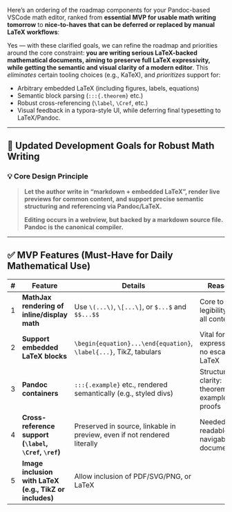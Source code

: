 <div data-pos="1:1-1067:1">
<div data-pos="1:1-2:1">
<p><span data-pos="1:1-1:5">Here</span><span data-pos="1:5-1:6">’</span><span data-pos="1:6-1:7">s</span><span data-pos="1:7-1:8"> </span><span data-pos="1:8-1:9">an&nbsp;</span><span data-pos="1:22-1:30">ordering</span><span data-pos="1:30-1:31"> </span><span data-pos="1:31-1:33">of</span><span data-pos="1:33-1:34"> </span><span data-pos="1:34-1:37">the</span><span data-pos="1:37-1:38"> </span><span data-pos="1:38-1:45">roadmap</span><span data-pos="1:45-1:46">
</span><span data-pos="1:46-1:56">components</span><span data-pos="1:56-1:57"> </span><span data-pos="1:57-1:60">for</span><span data-pos="1:60-1:61"> </span><span data-pos="1:61-1:65">your</span><span data-pos="1:65-1:66"> </span><span data-pos="1:66-1:72">Pandoc</span><span data-pos="1:72-1:73">-</span><span data-pos="1:73-1:78">based</span><span data-pos="1:78-1:79">
</span><span data-pos="1:79-1:85">VSCode</span><span data-pos="1:85-1:86"> </span><span data-pos="1:86-1:90">math</span><span data-pos="1:90-1:91"> </span><span data-pos="1:91-1:97">editor</span><span data-pos="1:97-1:98">,</span><span data-pos="1:98-1:99"> </span><span data-pos="1:99-1:105">ranked</span><span data-pos="1:105-1:106">
</span><span data-pos="1:106-1:110">from</span><span data-pos="1:110-1:111"> </span><span data-pos="1:111-1:161"><strong><span data-pos="1:113-1:122">essential</span><span data-pos="1:122-1:123">
</span><span data-pos="1:123-1:126">MVP</span><span data-pos="1:126-1:127"> </span><span data-pos="1:127-1:130">for</span><span data-pos="1:130-1:131">
</span><span data-pos="1:131-1:137">usable</span><span data-pos="1:137-1:138"> </span><span data-pos="1:138-1:142">math</span><span data-pos="1:142-1:143">
</span><span data-pos="1:143-1:150">writing</span><span data-pos="1:150-1:151"> </span><span data-pos="1:151-1:159">tomorrow</span></strong></span><span data-pos="1:161-1:162"> </span><span data-pos="1:162-1:164">to</span><span data-pos="1:164-1:165">
</span><span data-pos="1:165-1:241"><strong><span data-pos="1:167-1:171">nice</span><span data-pos="1:171-1:172">-</span><span data-pos="1:172-1:174">to</span><span data-pos="1:174-1:175">-</span><span data-pos="1:175-1:180">haves</span><span data-pos="1:180-1:181">
</span><span data-pos="1:181-1:185">that</span><span data-pos="1:185-1:186"> </span><span data-pos="1:186-1:189">can</span><span data-pos="1:189-1:190">
</span><span data-pos="1:190-1:192">be</span><span data-pos="1:192-1:193"> </span><span data-pos="1:193-1:201">deferred</span><span data-pos="1:201-1:202">
</span><span data-pos="1:202-1:204">or</span><span data-pos="1:204-1:205"> </span><span data-pos="1:205-1:213">replaced</span><span data-pos="1:213-1:214">
</span><span data-pos="1:214-1:216">by</span><span data-pos="1:216-1:217"> </span><span data-pos="1:217-1:223">manual</span><span data-pos="1:223-1:224">
</span><span data-pos="1:224-1:229">LaTeX</span><span data-pos="1:229-1:230"> </span><span data-pos="1:230-1:239">workflows</span></strong></span><span data-pos="1:241-1:242">:</span></p>
</div>
<div data-pos="5:1-6:1">
<p><span data-pos="5:1-5:4">Yes</span><span data-pos="5:4-5:5">
</span><span data-pos="5:5-5:6">—</span><span data-pos="5:6-5:7">
</span><span data-pos="5:7-5:11">with</span><span data-pos="5:11-5:12">
</span><span data-pos="5:12-5:17">these</span><span data-pos="5:17-5:18"> </span><span data-pos="5:18-5:27">clarified</span><span data-pos="5:27-5:28">
</span><span data-pos="5:28-5:33">goals</span><span data-pos="5:33-5:34">,</span><span data-pos="5:34-5:35"> </span><span data-pos="5:35-5:37">we</span><span data-pos="5:37-5:38"> </span><span data-pos="5:38-5:41">can</span><span data-pos="5:41-5:42"> </span><span data-pos="5:42-5:48">refine</span><span data-pos="5:48-5:49">
</span><span data-pos="5:49-5:52">the</span><span data-pos="5:52-5:53">
</span><span data-pos="5:53-5:60">roadmap</span><span data-pos="5:60-5:61"> </span><span data-pos="5:61-5:64">and</span><span data-pos="5:64-5:65"> </span><span data-pos="5:65-5:75">priorities</span><span data-pos="5:75-5:76">
</span><span data-pos="5:76-5:82">around</span><span data-pos="5:82-5:83"> </span><span data-pos="5:83-5:86">the</span><span data-pos="5:86-5:87"> </span><span data-pos="5:87-5:91">core</span><span data-pos="5:91-5:92"> </span><span data-pos="5:92-5:102">constraint</span><span data-pos="5:102-5:103">:</span><span data-pos="5:103-5:104">
</span><span data-pos="5:104-5:277"><strong><span data-pos="5:106-5:109">you</span><span data-pos="5:109-5:110">
</span><span data-pos="5:110-5:113">are</span><span data-pos="5:113-5:114"> </span><span data-pos="5:114-5:121">writing</span><span data-pos="5:121-5:122">
</span><span data-pos="5:122-5:129">serious</span><span data-pos="5:129-5:130"> </span><span data-pos="5:130-5:135">LaTeX</span><span data-pos="5:135-5:136">-</span><span data-pos="5:136-5:142">backed</span><span data-pos="5:142-5:143">
</span><span data-pos="5:143-5:155">mathematical</span><span data-pos="5:155-5:156"> </span><span data-pos="5:156-5:165">documents</span><span data-pos="5:165-5:166">,</span><span data-pos="5:166-5:167">
</span><span data-pos="5:167-5:173">aiming</span><span data-pos="5:173-5:174"> </span><span data-pos="5:174-5:176">to</span><span data-pos="5:176-5:177">
</span><span data-pos="5:177-5:185">preserve</span><span data-pos="5:185-5:186"> </span><span data-pos="5:186-5:190">full</span><span data-pos="5:190-5:191">
</span><span data-pos="5:191-5:196">LaTeX</span><span data-pos="5:196-5:197"> </span><span data-pos="5:197-5:209">expressivity</span><span data-pos="5:209-5:210">,</span><span data-pos="5:210-5:211">
</span><span data-pos="5:211-5:216">while</span><span data-pos="5:216-5:217"> </span><span data-pos="5:217-5:224">getting</span><span data-pos="5:224-5:225">
</span><span data-pos="5:225-5:228">the</span><span data-pos="5:228-5:229"> </span><span data-pos="5:229-5:237">semantic</span><span data-pos="5:237-5:238">
</span><span data-pos="5:238-5:241">and</span><span data-pos="5:241-5:242"> </span><span data-pos="5:242-5:248">visual</span><span data-pos="5:248-5:249">
</span><span data-pos="5:249-5:256">clarity</span><span data-pos="5:256-5:257"> </span><span data-pos="5:257-5:259">of</span><span data-pos="5:259-5:260">
</span><span data-pos="5:260-5:261">a</span><span data-pos="5:261-5:262"> </span><span data-pos="5:262-5:268">modern</span><span data-pos="5:268-5:269">
</span><span data-pos="5:269-5:275">editor</span></strong></span><span data-pos="5:277-5:278">.</span><span data-pos="5:278-5:279">
</span><span data-pos="5:279-5:283">This</span><span data-pos="5:283-5:284"> </span><span data-pos="5:284-5:296"><em><span data-pos="5:285-5:295">eliminates</span></em></span><span data-pos="5:296-5:297"> </span><span data-pos="5:297-5:304">certain</span><span data-pos="5:304-5:305">
</span><span data-pos="5:305-5:312">tooling</span><span data-pos="5:312-5:313"> </span><span data-pos="5:313-5:320">choices</span><span data-pos="5:320-5:321">
</span><span data-pos="5:321-5:322">(</span><span data-pos="5:322-5:323">e</span><span data-pos="5:323-5:324">.</span><span data-pos="5:324-5:325">g</span><span data-pos="5:325-5:326">.</span><span data-pos="5:326-5:327">,</span><span data-pos="5:327-5:328">
</span><span data-pos="5:328-5:333">KaTeX</span><span data-pos="5:333-5:334">)</span><span data-pos="5:334-5:335">,</span><span data-pos="5:335-5:336">
</span><span data-pos="5:336-5:339">and</span><span data-pos="5:339-5:340"> </span><span data-pos="5:340-5:353"><em><span data-pos="5:341-5:352">prioritizes</span></em></span><span data-pos="5:353-5:354"> </span><span data-pos="5:354-5:361">support</span><span data-pos="5:361-5:362">
</span><span data-pos="5:362-5:365">for</span><span data-pos="5:365-5:366">:</span></p>
</div>
<div data-pos="7:1-13:1">
<ul>
<li><div data-pos="7:1-8:1">
<span data-pos="7:3-7:12">Arbitrary</span><span data-pos="7:12-7:13">
</span><span data-pos="7:13-7:21">embedded</span><span data-pos="7:21-7:22"> </span><span data-pos="7:22-7:27">LaTeX</span><span data-pos="7:27-7:28">
</span><span data-pos="7:28-7:29">(</span><span data-pos="7:29-7:38">including</span><span data-pos="7:38-7:39">
</span><span data-pos="7:39-7:46">figures</span><span data-pos="7:46-7:47">,</span><span data-pos="7:47-7:48"> </span><span data-pos="7:48-7:54">labels</span><span data-pos="7:54-7:55">,</span><span data-pos="7:55-7:56"> </span><span data-pos="7:56-7:65">equations</span><span data-pos="7:65-7:66">)</span>
</div></li>
<li><div data-pos="8:1-9:1">
<span data-pos="8:3-8:11">Semantic</span><span data-pos="8:11-8:12">
</span><span data-pos="8:12-8:17">block</span><span data-pos="8:17-8:18"> </span><span data-pos="8:18-8:25">parsing</span><span data-pos="8:25-8:26">
</span><span data-pos="8:26-8:27">(</span><code data-pos="8:27-8:42">:::{.theorem}</code><span data-pos="8:42-8:43">
</span><span data-pos="8:43-8:46">etc</span><span data-pos="8:46-8:47">.</span><span data-pos="8:47-8:48">)</span>
</div></li>
<li><div data-pos="9:1-10:1">
<span data-pos="9:3-9:9">Robust</span><span data-pos="9:9-9:10">
</span><span data-pos="9:10-9:15">cross</span><span data-pos="9:15-9:16">-</span><span data-pos="9:16-9:27">referencing</span><span data-pos="9:27-9:28">
</span><span data-pos="9:28-9:29">(</span><code data-pos="9:29-9:37">\label</code><span data-pos="9:37-9:38">,</span><span data-pos="9:38-9:39"> </span><code data-pos="9:39-9:46">\Cref</code><span data-pos="9:46-9:47">,</span><span data-pos="9:47-9:48"> </span><span data-pos="9:48-9:51">etc</span><span data-pos="9:51-9:52">.</span><span data-pos="9:52-9:53">)</span>
</div></li>
<li><div data-pos="10:1-12:1">
<span data-pos="10:3-10:9">Visual</span><span data-pos="10:9-10:10">
</span><span data-pos="10:10-10:18">feedback</span><span data-pos="10:18-10:19"> </span><span data-pos="10:19-10:21">in</span><span data-pos="10:21-10:22">
</span><span data-pos="10:22-10:23">a</span><span data-pos="10:23-10:24"> </span><span data-pos="10:24-10:30">typora</span><span data-pos="10:30-10:31">-</span><span data-pos="10:31-10:36">style</span><span data-pos="10:36-10:37">
</span><span data-pos="10:37-10:39">UI</span><span data-pos="10:39-10:40">,</span><span data-pos="10:40-10:41">
</span><span data-pos="10:41-10:46">while</span><span data-pos="10:46-10:47"> </span><span data-pos="10:47-10:56">deferring</span><span data-pos="10:56-10:57">
</span><span data-pos="10:57-10:62">final</span><span data-pos="10:62-10:63"> </span><span data-pos="10:63-10:74">typesetting</span><span data-pos="10:74-10:75">
</span><span data-pos="10:75-10:77">to</span><span data-pos="10:77-10:78"> </span><span data-pos="10:78-10:83">LaTeX</span><span data-pos="10:83-10:84">/</span><span data-pos="10:84-10:90">Pandoc</span><span data-pos="10:90-10:91">.</span>
</div></li>
</ul>
</div>
<div data-pos="12:1-13:1">
<hr>
</div>
<h2 data-pos="14:1-15:1" id="-updated-development-goals-for-robust-math-writing"><span data-pos="14:4-14:5">🧭</span><span data-pos="14:5-14:6"> </span><span data-pos="14:6-14:13">Updated</span><span data-pos="14:13-14:14">
</span><span data-pos="14:14-14:25">Development</span><span data-pos="14:25-14:26"> </span><span data-pos="14:26-14:31">Goals</span><span data-pos="14:31-14:32">
</span><span data-pos="14:32-14:35">for</span><span data-pos="14:35-14:36"> </span><span data-pos="14:36-14:42">Robust</span><span data-pos="14:42-14:43">
</span><span data-pos="14:43-14:47">Math</span><span data-pos="14:47-14:48"> </span><span data-pos="14:48-14:55">Writing</span></h2>
<h3 data-pos="16:1-17:1" id="-core-design-principle"><span data-pos="16:5-16:6">💡</span><span data-pos="16:6-16:7"> </span><span data-pos="16:7-16:11">Core</span><span data-pos="16:11-16:12">
</span><span data-pos="16:12-16:18">Design</span><span data-pos="16:18-16:19"> </span><span data-pos="16:19-16:28">Principle</span></h3>
<div data-pos="18:1-21:1">
<blockquote>
<div data-pos="18:3-19:1">
<p><span data-pos="18:3-18:175"><strong><span data-pos="18:5-18:8">Let</span><span data-pos="18:8-18:9"> </span><span data-pos="18:9-18:12">the</span><span data-pos="18:12-18:13">
</span><span data-pos="18:13-18:19">author</span><span data-pos="18:19-18:20"> </span><span data-pos="18:20-18:25">write</span><span data-pos="18:25-18:26">
</span><span data-pos="18:26-18:28">in</span><span data-pos="18:28-18:29"> </span><span data-pos="18:29-18:56">“<span data-pos="18:30-18:38">markdown</span><span data-pos="18:38-18:39">
</span><span data-pos="18:39-18:40">+</span><span data-pos="18:40-18:41"> </span><span data-pos="18:41-18:49">embedded</span><span data-pos="18:49-18:50">
</span><span data-pos="18:50-18:55">LaTeX</span>”</span><span data-pos="18:56-18:57">,</span><span data-pos="18:57-18:58">
</span><span data-pos="18:58-18:64">render</span><span data-pos="18:64-18:65"> </span><span data-pos="18:65-18:69">live</span><span data-pos="18:69-18:70">
</span><span data-pos="18:70-18:78">previews</span><span data-pos="18:78-18:79"> </span><span data-pos="18:79-18:82">for</span><span data-pos="18:82-18:83">
</span><span data-pos="18:83-18:89">common</span><span data-pos="18:89-18:90"> </span><span data-pos="18:90-18:97">content</span><span data-pos="18:97-18:98">,</span><span data-pos="18:98-18:99">
</span><span data-pos="18:99-18:102">and</span><span data-pos="18:102-18:103"> </span><span data-pos="18:103-18:110">support</span><span data-pos="18:110-18:111">
</span><span data-pos="18:111-18:118">precise</span><span data-pos="18:118-18:119"> </span><span data-pos="18:119-18:127">semantic</span><span data-pos="18:127-18:128">
</span><span data-pos="18:128-18:139">structuring</span><span data-pos="18:139-18:140"> </span><span data-pos="18:140-18:143">and</span><span data-pos="18:143-18:144">
</span><span data-pos="18:144-18:155">referencing</span><span data-pos="18:155-18:156"> </span><span data-pos="18:156-18:159">via</span><span data-pos="18:159-18:160">
</span><span data-pos="18:160-18:166">Pandoc</span><span data-pos="18:166-18:167">/</span><span data-pos="18:167-18:172">LaTeX</span><span data-pos="18:172-18:173">.</span></strong></span></p>
</div>
<div data-pos="20:3-21:1">
<p><span data-pos="20:3-20:107"><strong><span data-pos="20:5-20:12">Editing</span><span data-pos="20:12-20:13">
</span><span data-pos="20:13-20:19">occurs</span><span data-pos="20:19-20:20"> </span><span data-pos="20:20-20:22">in</span><span data-pos="20:22-20:23">
</span><span data-pos="20:23-20:24">a</span><span data-pos="20:24-20:25"> </span><span data-pos="20:25-20:32">webview</span><span data-pos="20:32-20:33">,</span><span data-pos="20:33-20:34">
</span><span data-pos="20:34-20:37">but</span><span data-pos="20:37-20:38"> </span><span data-pos="20:38-20:44">backed</span><span data-pos="20:44-20:45">
</span><span data-pos="20:45-20:47">by</span><span data-pos="20:47-20:48"> </span><span data-pos="20:48-20:49">a</span><span data-pos="20:49-20:50">
</span><span data-pos="20:50-20:58">markdown</span><span data-pos="20:58-20:59"> </span><span data-pos="20:59-20:65">source</span><span data-pos="20:65-20:66">
</span><span data-pos="20:66-20:70">file</span><span data-pos="20:70-20:71">.</span><span data-pos="20:71-20:72">
</span><span data-pos="20:72-20:78">Pandoc</span><span data-pos="20:78-20:79"> </span><span data-pos="20:79-20:81">is</span><span data-pos="20:81-20:82">
</span><span data-pos="20:82-20:85">the</span><span data-pos="20:85-20:86"> </span><span data-pos="20:86-20:95">canonical</span><span data-pos="20:95-20:96">
</span><span data-pos="20:96-20:104">compiler</span><span data-pos="20:104-20:105">.</span></strong></span></p>
</div>
</blockquote>
</div>
<div data-pos="22:1-23:1">
<hr>
</div>
<h2 data-pos="24:1-25:1" id="-mvp-features-must-have-for-daily-mathematical-use"><span data-pos="24:4-24:5">✅</span><span data-pos="24:5-24:6"> </span><span data-pos="24:6-24:9">MVP</span><span data-pos="24:9-24:10"> </span><span data-pos="24:10-24:18">Features</span><span data-pos="24:18-24:19">
</span><span data-pos="24:19-24:20">(</span><span data-pos="24:20-24:24">Must</span><span data-pos="24:24-24:25">-</span><span data-pos="24:25-24:29">Have</span><span data-pos="24:29-24:30">
</span><span data-pos="24:30-24:33">for</span><span data-pos="24:33-24:34"> </span><span data-pos="24:34-24:39">Daily</span><span data-pos="24:39-24:40">
</span><span data-pos="24:40-24:52">Mathematical</span><span data-pos="24:52-24:53"> </span><span data-pos="24:53-24:56">Use</span><span data-pos="24:56-24:57">)</span></h2>
<table data-pos="27:1-28:1;26:1-37:1">
<thead>
<tr class="header">
<th><span data-pos="26:3-26:4">#</span></th>
<th><span data-pos="26:7-26:14">Feature</span></th>
<th><span data-pos="26:65-26:72">Details</span></th>
<th><span data-pos="26:140-26:146">Reason</span></th>
</tr>
</thead>
<tbody>
<tr class="odd">
<td><span data-pos="28:3-28:4">1</span></td>
<td><span data-pos="28:7-28:51"><strong><span data-pos="28:9-28:16">MathJax</span><span data-pos="28:16-28:17">
</span><span data-pos="28:17-28:26">rendering</span><span data-pos="28:26-28:27"> </span><span data-pos="28:27-28:29">of</span><span data-pos="28:29-28:30">
</span><span data-pos="28:30-28:36">inline</span><span data-pos="28:36-28:37">/</span><span data-pos="28:37-28:44">display</span><span data-pos="28:44-28:45">
</span><span data-pos="28:45-28:49">math</span></strong></span></td>
<td><span data-pos="28:65-28:68">Use</span><span data-pos="28:68-28:69">
</span><code data-pos="28:69-28:78">\(...\)</code><span data-pos="28:78-28:79">,</span><span data-pos="28:79-28:80">
</span><code data-pos="28:80-28:89">\[...\]</code><span data-pos="28:89-28:90">,</span><span data-pos="28:90-28:91">
</span><span data-pos="28:91-28:93">or</span><span data-pos="28:93-28:94"> </span><code data-pos="28:94-28:101">$...$</code><span data-pos="28:101-28:102">
</span><span data-pos="28:102-28:105">and</span><span data-pos="28:105-28:106"> </span><code data-pos="28:106-28:115">$$...$$</code></td>
<td><span data-pos="28:140-28:144">Core</span><span data-pos="28:144-28:145"> </span><span data-pos="28:145-28:147">to</span><span data-pos="28:147-28:148">
</span><span data-pos="28:148-28:158">legibility</span><span data-pos="28:158-28:159"> </span><span data-pos="28:159-28:161">of</span><span data-pos="28:161-28:162">
</span><span data-pos="28:162-28:165">all</span><span data-pos="28:165-28:166"> </span><span data-pos="28:166-28:173">content</span></td>
</tr>
<tr class="even">
<td><span data-pos="29:3-29:4">2</span></td>
<td><span data-pos="29:7-29:40"><strong><span data-pos="29:9-29:16">Support</span><span data-pos="29:16-29:17">
</span><span data-pos="29:17-29:25">embedded</span><span data-pos="29:25-29:26"> </span><span data-pos="29:26-29:31">LaTeX</span><span data-pos="29:31-29:32">
</span><span data-pos="29:32-29:38">blocks</span></strong></span></td>
<td><code data-pos="29:65-29:100">\begin{equation}...\end{equation}</code><span data-pos="29:100-29:101">,</span><span data-pos="29:101-29:102">
</span><code data-pos="29:102-29:115">\label{...}</code><span data-pos="29:115-29:116">,</span><span data-pos="29:116-29:117">
</span><span data-pos="29:117-29:121">TikZ</span><span data-pos="29:121-29:122">,</span><span data-pos="29:122-29:123">
</span><span data-pos="29:123-29:131">tabulars</span></td>
<td><span data-pos="29:140-29:145">Vital</span><span data-pos="29:145-29:146"> </span><span data-pos="29:146-29:149">for</span><span data-pos="29:149-29:150">
</span><span data-pos="29:150-29:162">expressivity</span><span data-pos="29:162-29:163">:</span><span data-pos="29:163-29:164">
</span><span data-pos="29:164-29:166">no</span><span data-pos="29:166-29:167"> </span><span data-pos="29:167-29:175">escaping</span><span data-pos="29:175-29:176">
</span><span data-pos="29:176-29:181">LaTeX</span></td>
</tr>
<tr class="odd">
<td><span data-pos="30:3-30:4">3</span></td>
<td><span data-pos="30:7-30:28"><strong><span data-pos="30:9-30:15">Pandoc</span><span data-pos="30:15-30:16">
</span><span data-pos="30:16-30:26">containers</span></strong></span></td>
<td><code data-pos="30:65-30:80">:::{.example}</code><span data-pos="30:80-30:81"> </span><span data-pos="30:81-30:84">etc</span><span data-pos="30:84-30:85">.</span><span data-pos="30:85-30:86">,</span><span data-pos="30:86-30:87">
</span><span data-pos="30:87-30:95">rendered</span><span data-pos="30:95-30:96"> </span><span data-pos="30:96-30:108">semantically</span><span data-pos="30:108-30:109"> </span><span data-pos="30:109-30:110">(</span><span data-pos="30:110-30:111">e</span><span data-pos="30:111-30:112">.</span><span data-pos="30:112-30:113">g</span><span data-pos="30:113-30:114">.</span><span data-pos="30:114-30:115">,</span><span data-pos="30:115-30:116">
</span><span data-pos="30:116-30:122">styled</span><span data-pos="30:122-30:123"> </span><span data-pos="30:123-30:127">divs</span><span data-pos="30:127-30:128">)</span></td>
<td><span data-pos="30:140-30:150">Structural</span><span data-pos="30:150-30:151"> </span><span data-pos="30:151-30:158">clarity</span><span data-pos="30:158-30:159">:</span><span data-pos="30:159-30:160">
</span><span data-pos="30:160-30:168">theorems</span><span data-pos="30:168-30:169">,</span><span data-pos="30:169-30:170">
</span><span data-pos="30:170-30:178">examples</span><span data-pos="30:178-30:179">,</span><span data-pos="30:179-30:180">
</span><span data-pos="30:180-30:186">proofs</span></td>
</tr>
<tr class="even">
<td><span data-pos="31:3-31:4">4</span></td>
<td><span data-pos="31:7-31:62"><strong><span data-pos="31:9-31:14">Cross</span><span data-pos="31:14-31:15">-</span><span data-pos="31:15-31:24">reference</span><span data-pos="31:24-31:25">
</span><span data-pos="31:25-31:32">support</span><span data-pos="31:32-31:33"> </span><span data-pos="31:33-31:34">(</span><code data-pos="31:34-31:42">\label</code><span data-pos="31:42-31:43">,</span><span data-pos="31:43-31:44">
</span><code data-pos="31:44-31:51">\Cref</code><span data-pos="31:51-31:52">,</span><span data-pos="31:52-31:53">
</span><code data-pos="31:53-31:59">\ref</code><span data-pos="31:59-31:60">)</span></strong></span></td>
<td><span data-pos="31:65-31:74">Preserved</span><span data-pos="31:74-31:75"> </span><span data-pos="31:75-31:77">in</span><span data-pos="31:77-31:78">
</span><span data-pos="31:78-31:84">source</span><span data-pos="31:84-31:85">,</span><span data-pos="31:85-31:86">
</span><span data-pos="31:86-31:94">linkable</span><span data-pos="31:94-31:95"> </span><span data-pos="31:95-31:97">in</span><span data-pos="31:97-31:98">
</span><span data-pos="31:98-31:105">preview</span><span data-pos="31:105-31:106">,</span><span data-pos="31:106-31:107">
</span><span data-pos="31:107-31:111">even</span><span data-pos="31:111-31:112"> </span><span data-pos="31:112-31:114">if</span><span data-pos="31:114-31:115">
</span><span data-pos="31:115-31:118">not</span><span data-pos="31:118-31:119"> </span><span data-pos="31:119-31:127">rendered</span><span data-pos="31:127-31:128">
</span><span data-pos="31:128-31:137">literally</span></td>
<td><span data-pos="31:140-31:146">Needed</span><span data-pos="31:146-31:147"> </span><span data-pos="31:147-31:150">for</span><span data-pos="31:150-31:151">
</span><span data-pos="31:151-31:159">readable</span><span data-pos="31:159-31:160">,</span><span data-pos="31:160-31:161">
</span><span data-pos="31:161-31:170">navigable</span><span data-pos="31:170-31:171"> </span><span data-pos="31:171-31:180">documents</span></td>
</tr>
<tr class="odd">
<td><span data-pos="32:3-32:4">5</span></td>
<td><span data-pos="32:7-32:62"><strong><span data-pos="32:9-32:14">Image</span><span data-pos="32:14-32:15">
</span><span data-pos="32:15-32:24">inclusion</span><span data-pos="32:24-32:25"> </span><span data-pos="32:25-32:29">with</span><span data-pos="32:29-32:30">
</span><span data-pos="32:30-32:35">LaTeX</span><span data-pos="32:35-32:36"> </span><span data-pos="32:36-32:37">(</span><span data-pos="32:37-32:38">e</span><span data-pos="32:38-32:39">.</span><span data-pos="32:39-32:40">g</span><span data-pos="32:40-32:41">.</span><span data-pos="32:41-32:42">,</span><span data-pos="32:42-32:43">
</span><span data-pos="32:43-32:47">TikZ</span><span data-pos="32:47-32:48"> </span><span data-pos="32:48-32:50">or</span><span data-pos="32:50-32:51">
</span><span data-pos="32:51-32:59">includes</span><span data-pos="32:59-32:60">)</span></strong></span></td>
<td><span data-pos="32:65-32:70">Allow</span><span data-pos="32:70-32:71"> </span><span data-pos="32:71-32:80">inclusion</span><span data-pos="32:80-32:81">
</span><span data-pos="32:81-32:83">of</span><span data-pos="32:83-32:84"> </span><span data-pos="32:84-32:87">PDF</span><span data-pos="32:87-32:88">/</span><span data-pos="32:88-32:91">SVG</span><span data-pos="32:91-32:92">/</span><span data-pos="32:92-32:95">PNG</span><span data-pos="32:95-32:96">,</span><span data-pos="32:96-32:97">
</span><span data-pos="32:97-32:99">or</span><span data-pos="32:99-32:100"> </span><span data-pos="32:100-32:105">LaTeX</span><span data-pos="32:105-32:106">
</code_block_to_apply_changes_from> 